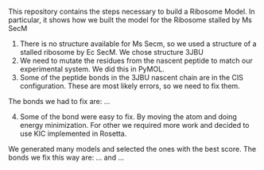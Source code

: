 This repository contains the steps necessary to build a Ribosome Model. 
In particular, it shows how we built the model for the Ribosome stalled by Ms SecM

1. There is no structure available for Ms Secm, so we used a structure of a stalled ribosome by Ec SecM. We chose structure 3JBU
2. We need to mutate the residues from the nascent peptide to match our experimental system. We did this in PyMOL. 
3. Some of the peptide bonds in the 3JBU nascent chain are in the CIS configuration. These are most likely errors, so we need to fix them.

The bonds we had to fix are: ...

4. Some of the bond were easy to fix. By moving the atom and doing energy minimization. For other we required more work and decided to use KIC implemented in Rosetta.

We generated many models and selected the ones with the best score. The bonds we fix this way are: ... and ... 

